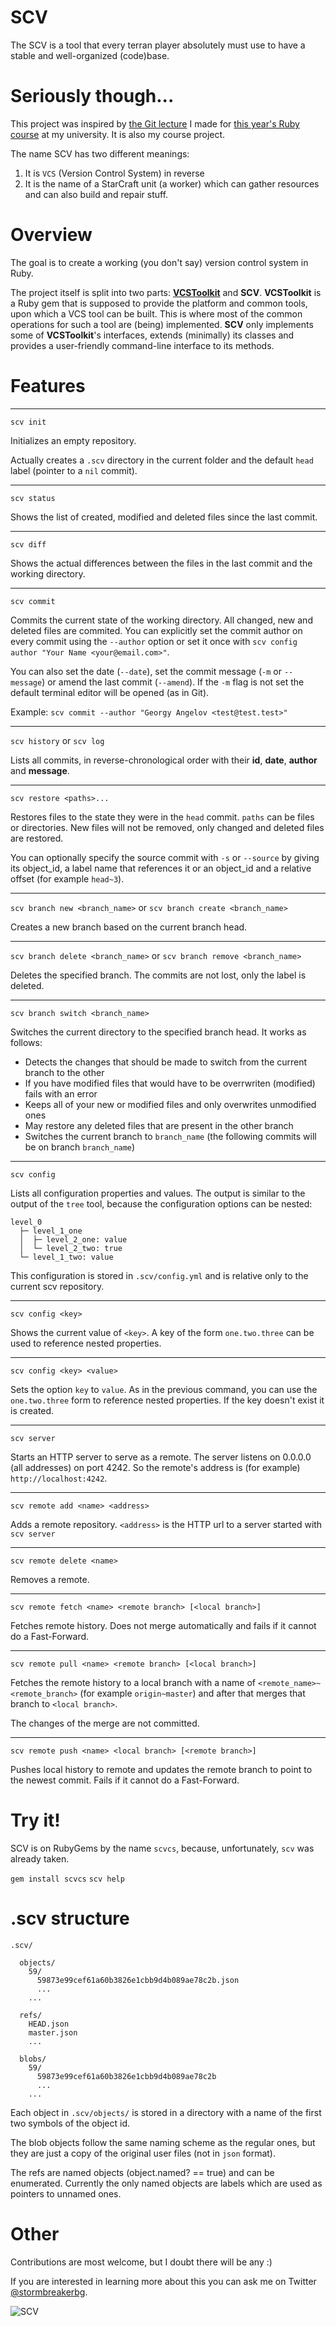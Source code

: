 SCV
===
The SCV is a tool that every terran player absolutely must use to have a stable and well-organized (code)base.

Seriously though...
===================
This project was inspired by [the Git lecture](http://fmi.ruby.bg/lectures/15-git#1) I made for [this year's Ruby course](http://fmi.ruby.bg) at my university. It is also my course project.

The name SCV has two different meanings:

1. It is `VCS` (Version Control System) in reverse
2. It is the name of a StarCraft unit (a worker) which can gather resources and can also build and repair stuff.

Overview
========
The goal is to create a working (you don't say) version control system in Ruby.

The project itself is split into two parts: [**VCSToolkit**](https://github.com/stormbreakerbg/vcs-toolkit) and **SCV**.
**VCSToolkit** is a Ruby gem that is supposed to provide the platform and common tools, upon which a VCS tool can be built. This is where most of the common operations for such a tool are (being) implemented. **SCV** only implements some of **VCSToolkit**'s interfaces, extends (minimally) its classes and provides a user-friendly command-line interface to its methods.

Features
========

---
`scv init`

Initializes an empty repository.

Actually creates a `.scv` directory in the current folder and the default `head` label (pointer to a `nil` commit).

---
`scv status`

Shows the list of created, modified and deleted files since the last commit.

---
`scv diff`

Shows the actual differences between the files in the last commit and the working directory.

---
`scv commit`

Commits the current state of the working directory. All changed, new and deleted files are commited.
You can explicitly set the commit author on every commit using the `--author` option or set it once with `scv config author "Your Name <your@email.com>"`.

You can also set the date (`--date`), set the commit message (`-m` or `--message`) or amend the last commit (`--amend`). If the `-m` flag is not set the default terminal editor will be opened (as in Git).

Example: `scv commit --author "Georgy Angelov <test@test.test>"`

---
`scv history` or `scv log`

Lists all commits, in reverse-chronological order with their **id**, **date**, **author** and **message**.

---
`scv restore <paths>...`

Restores files to the state they were in the `head` commit. `paths` can be files or directories. New files will not be removed, only changed and deleted files are restored.

You can optionally specify the source commit with `-s` or `--source` by giving its object_id, a label name that references it or an object_id and a relative offset (for example `head~3`).

---
`scv branch new <branch_name>` or `scv branch create <branch_name>`

Creates a new branch based on the current branch head.

---
`scv branch delete <branch_name>` or `scv branch remove <branch_name>`

Deletes the specified branch. The commits are not lost, only the label is deleted.

---
`scv branch switch <branch_name>`

Switches the current directory to the specified branch head. It works as follows:
  - Detects the changes that should be made to switch from the current branch to the other
  - If you have modified files that would have to be overrwriten (modified) fails with an error
  - Keeps all of your new or modified files and only overwrites unmodified ones
  - May restore any deleted files that are present in the other branch
  - Switches the current branch to `branch_name` (the following commits will be on branch `branch_name`)

---
`scv config`

Lists all configuration properties and values. The output is similar to the output of the `tree` tool, because the configuration options can be nested:

    level_0
      ├─ level_1_one
      │  ├─ level_2_one: value
      │  └─ level_2_two: true
      └─ level_1_two: value

This configuration is stored in `.scv/config.yml` and is relative only to the current scv repository.

---
`scv config <key>`

Shows the current value of `<key>`. A key of the form `one.two.three` can be used to reference nested properties.

---
`scv config <key> <value>`

Sets the option `key` to `value`. As in the previous command, you can use the `one.two.three` form to reference nested properties. If the key doesn't exist it is created.

---
`scv server`

Starts an HTTP server to serve as a remote. The server listens on 0.0.0.0 (all addresses) on port 4242.
So the remote's address is (for example) `http://localhost:4242`.

---
`scv remote add <name> <address>`

Adds a remote repository. `<address>` is the HTTP url to a server started with `scv server`

---
`scv remote delete <name>`

Removes a remote.

---
`scv remote fetch <name> <remote branch> [<local branch>]`

Fetches remote history. Does not merge automatically and fails if it cannot do a Fast-Forward.

---
`scv remote pull <name> <remote branch> [<local branch>]`

Fetches the remote history to a local branch with a name of `<remote_name>~<remote_branch>` (for example `origin~master`) and after that merges that branch to `<local branch>`.

The changes of the merge are not committed.

---
`scv remote push <name> <local branch> [<remote branch>]`

Pushes local history to remote and updates the remote branch to point to the newest commit.
Fails if it cannot do a Fast-Forward.


Try it!
=======
SCV is on RubyGems by the name `scvcs`, because, unfortunately, `scv` was already taken.

`gem install scvcs`
`scv help`

.scv structure
================

	.scv/

      objects/
        59/
          59873e99cef61a60b3826e1cbb9d4b089ae78c2b.json
          ...
        ...

      refs/
        HEAD.json
        master.json
        ...

      blobs/
        59/
          59873e99cef61a60b3826e1cbb9d4b089ae78c2b
          ...
        ...

Each object in `.scv/objects/` is stored in a directory with a name of the first two symbols of the object id.

The blob objects follow the same naming scheme as the regular ones, but they are just a copy of the original user files (not in `json` format).

The refs are named objects (object.named? == true) and can be enumerated. Currently the only named objects are labels which are used as pointers to unnamed ones.

Other
=====
Contributions are most welcome, but I doubt there will be any :)

If you are interested in learning more about this you can ask me on Twitter [@stormbreakerbg](https://twitter.com/stormbreakerbg).

![SCV](http://static3.wikia.nocookie.net/__cb20080906211455/starcraft/images/2/24/SCV_SC2_Cncpt1.jpg)
